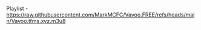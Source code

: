 Playlist - https://raw.githubusercontent.com/MarkMCFC/Vavoo.FREE/refs/heads/main/Vavoo.tfms.xyz.m3u8
